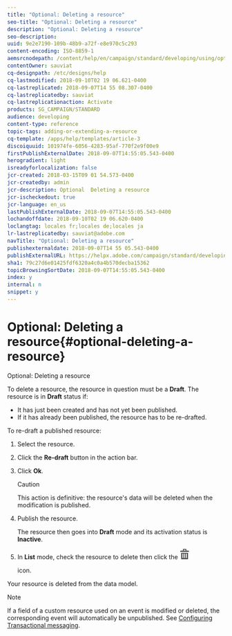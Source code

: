 ```yaml
---
title: "Optional: Deleting a resource"
seo-title: "Optional: Deleting a resource"
description: "Optional: Deleting a resource"
seo-description: 
uuid: 9e2e7190-109b-48b9-a72f-e8e970c5c293
content-encoding: ISO-8859-1
aemsrcnodepath: /content/help/en/campaign/standard/developing/using/optional--deleting-a-resource
contentOwner: sauviat
cq-designpath: /etc/designs/help
cq-lastmodified: 2018-09-10T02 19 06.621-0400
cq-lastreplicated: 2018-09-07T14 55 08.307-0400
cq-lastreplicatedby: sauviat
cq-lastreplicationaction: Activate
products: SG_CAMPAIGN/STANDARD
audience: developing
content-type: reference
topic-tags: adding-or-extending-a-resource
cq-template: /apps/help/templates/article-3
discoiquuid: 101974fe-6056-4283-95af-770f2e9f00e9
firstPublishExternalDate: 2018-09-07T14:55:05.543-0400
herogradient: light
isreadyforlocalization: false
jcr-created: 2018-03-15T09 01 54.573-0400
jcr-createdby: admin
jcr-description: Optional  Deleting a resource
jcr-ischeckedout: true
jcr-language: en_us
lastPublishExternalDate: 2018-09-07T14:55:05.543-0400
lochandoffdate: 2018-09-10T02 19 06.620-0400
loclangtag: locales fr;locales de;locales ja
lr-lastreplicatedby: sauviat@adobe.com
navTitle: "Optional: Deleting a resource"
publishexternaldate: 2018-09-07T14 55 05.543-0400
publishExternalURL: https://helpx.adobe.com/campaign/standard/developing/using/optional--deleting-a-resource.html
sha1: 79c27d6e01425fdf6320a4c0a4b570decba15362
topicBrowsingSortDate: 2018-09-07T14:55:05.543-0400
index: y
internal: n
snippet: y
---
```


# Optional: Deleting a resource{#optional-deleting-a-resource}

Optional: Deleting a resource

To delete a resource, the resource in question must be a **Draft**. The resource is in **Draft** status if:

* It has just been created and has not yet been published.
* If it has already been published, the resource has to be re-drafted.

To re-draft a published resource:

1. Select the resource.
1. Click the **Re-draft** button in the action bar.
1. Click **Ok**.

   >[!CAUTION]
   >
   >This action is definitive: the resource's data will be deleted when the modification is published.

1. Publish the resource.

   The resource then goes into **Draft** mode and its activation status is **Inactive**.

1. In **List** mode, check the resource to delete then click the  ![](assets/delete_darkgrey-24px.png)

   icon.

Your resource is deleted from the data model.

>[!NOTE]
>
>If a field of a custom resource used on an event is modified or deleted, the corresponding event will automatically be unpublished. See [Configuring Transactional messaging](../../administration/using/configuring-transactional-messaging.md).

